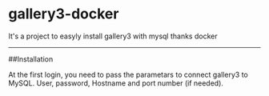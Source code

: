 # gallery3-docker

It's a project to easyly install gallery3 with mysql thanks docker

----------


##Installation

At the first login, you need to pass the parametars to connect gallery3 to MySQL.
User, password, Hostname and port number (if needed).
